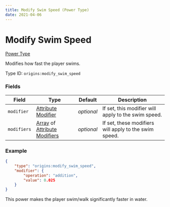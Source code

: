 ```yaml
---
title: Modify Swim Speed (Power Type)
date: 2021-04-06
---
```


# Modify Swim Speed

[Power Type](../power_types.md)

Modifies how fast the player swims.

Type ID: `origins:modify_swim_speed`

### Fields

Field  | Type | Default | Description
-------|------|---------|-------------
`modifier` | [Attribute Modifier](../data_types/attribute_modifier.md) | _optional_ | If set, this modifier will apply to the swim speed.
`modifiers` | [Array](../data_types/array.md) of [Attribute Modifiers](../data_types/attribute_modifier.md) | _optional_ | If set, these modifiers will apply to the swim speed.


### Example
```json
{
    "type": "origins:modify_swim_speed",
    "modifier": {
        "operation": "addition",
        "value": 0.025
    }
}
```
This power makes the player swim/walk significantly faster in water.